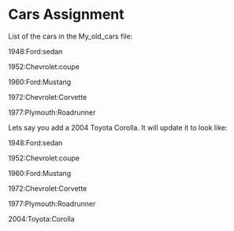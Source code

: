 # Cars Assignment 

List of the cars in the My_old_cars file:

1948:Ford:sedan

1952:Chevrolet:coupe

1960:Ford:Mustang

1972:Chevrolet:Corvette

1977:Plymouth:Roadrunner

Lets say you add a 2004 Toyota Corolla. It will update it to look like:

1948:Ford:sedan

1952:Chevrolet:coupe

1960:Ford:Mustang

1972:Chevrolet:Corvette

1977:Plymouth:Roadrunner

2004:Toyota:Corolla
